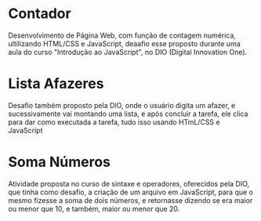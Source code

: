 # Contador 
Desenvolvimento de Página Web, com função de contagem numérica, ultilizando HTML/CSS e JavaScript, deaafio esse proposto durante uma aula do curso "Introdução ao JavaScript", no DIO (Digital Innovation One).

# Lista Afazeres
Desafio também proposto pela DIO, onde o usuário digita um afazer, e sucessivamente vai montando uma lista, e após concluir a tarefa, ele clica para dar como executada a tarefa, tudo isso usando HTmL/CSS e JavaScript

# Soma Números
Atividade proposta no curso de sintaxe e operadores, oferecidos pela DIO, que tinha como desafio, a criação de um arquivo em JavaScript, para que o mesmo fizesse a soma de dois números, e retornasse dizendo se era maior ou menor que 10, e também, maior ou menor que 20.
